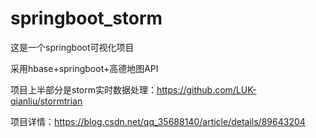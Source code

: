 # springboot_storm
这是一个springboot可视化项目

采用hbase+springboot+高德地图API

项目上半部分是storm实时数据处理：https://github.com/LUK-qianliu/stormtrian

项目详情：https://blog.csdn.net/qq_35688140/article/details/89643204
